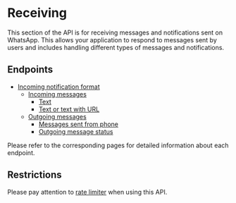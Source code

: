 # Receiving

This section of the API is for receiving messages and notifications sent on WhatsApp. This allows your application to respond to messages sent by users and includes handling different types of messages and notifications.
## Endpoints

* [Incoming notification format](../receiving/notifications-format/index.md)
    * [Incoming messages](../receiving/notifications-format/incoming-message/index.md)
        * [Text](../receiving/notifications-format/incoming-message/text.md)
        * [Text or text with URL](../receiving/notifications-format/incoming-message/extended-text.md)
    * [Outgoing messages](../receiving/notifications-format/outgoing-message/index.md)
        * [Messages sent from phone](../receiving/notifications-format/outgoing-message/phone.md)
        * [Outgoing message status](../receiving/notifications-format/outgoing-message/status.md)

Please refer to the corresponding pages for detailed information about each endpoint.
## Restrictions

Please pay attention to [rate limiter](../rate-limiter.md) when using this API.

